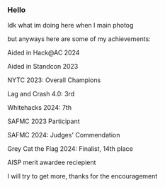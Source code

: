 ### Hello

Idk what im doing here when I main photog

but anyways here are some of my achievements:


Aided in Hack@AC 2024



Aided in Standcon 2023



NYTC 2023: Overall Champions 



Lag and Crash 4.0: 3rd



Whitehacks 2024: 7th



SAFMC 2023 Participant



SAFMC 2024: Judges' Commendation



Grey Cat the Flag 2024: Finalist, 14th place 



AISP merit awardee reciepient 

I will try to get more, thanks for the encouragement




<!--
**Milo-sipper/Milo-sipper** is a ✨ _special_ ✨ repository because its `README.md` (this file) appears on your GitHub profile.

Here are some ideas to get you started:

- 🔭 I’m currently working on ...
- 🌱 I’m currently learning ...
- 👯 I’m looking to collaborate on ...
- 🤔 I’m looking for help with ...
- 💬 Ask me about ...
- 📫 How to reach me: ...
- 😄 Pronouns: ...
- ⚡ Fun fact: ...
-->

